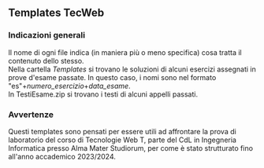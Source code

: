 ## Templates TecWeb
### Indicazioni generali 
Il nome di ogni file indica (in maniera più o meno specifica) cosa tratta il contenuto dello stesso. <br/>
Nella cartella _Templates_ si trovano le soluzioni di alcuni esercizi assegnati in prove d'esame passate. In questo caso, i nomi sono nel formato "es"+_numero\_esercizio_+_data\_esame_. <br/>
In TestiEsame.zip si trovano i testi di alcuni appelli passati.
### Avvertenze
Questi templates sono pensati per essere utili ad affrontare la prova di laboratorio del corso di Tecnologie Web T, parte del CdL in Ingegneria Informatica presso Alma Mater Studiorum, per come è stato strutturato fino all'anno accademico 2023/2024.
